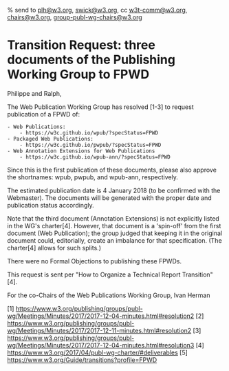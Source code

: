% send to plh@w3.org, swick@w3.org, cc w3t-comm@w3.org, chairs@w3.org, group-publ-wg-chairs@w3.org

# Transition Request: three documents of the Publishing Working Group to FPWD

Philippe and Ralph,

The Web Publication Working Group has resolved [1-3] to request publication of a FPWD of:

    - Web Publications:
        - https://w3c.github.io/wpub/?specStatus=FPWD
    - Packaged Web Publications:
        - https://w3c.github.io/pwpub/?specStatus=FPWD
    - Web Annotation Extensions for Web Publications
        - https://w3c.github.io/wpub-ann/?specStatus=FPWD
    
Since this is the first publication of these documents, please also approve the shortnames: wpub, pwpub, and wpub-ann, respectively.

The estimated publication date is 4 January 2018 (to be confirmed with the Webmaster). The documents will be generated with the proper date and publication status accordingly.

Note that the third document (Annotation Extensions) is not explicitly listed in the WG's charter[4]. However, that document is a 'spin-off' from the first document (Web Publication); the group judged that keeping it in the original document could, editorially, create an imbalance for that specification. (The charter[4] allows for such splits.)

There were no Formal Objections to publishing these FPWDs.

This request is sent per "How to Organize a Technical Report Transition" [4].

For the co-Chairs of the Web Publications Working Group,
Ivan Herman


[1] https://www.w3.org/publishing/groups/publ-wg/Meetings/Minutes/2017/2017-12-04-minutes.html#resolution2
[2] https://www.w3.org/publishing/groups/publ-wg/Meetings/Minutes/2017/2017-12-11-minutes.html#resolution2
[3] https://www.w3.org/publishing/groups/publ-wg/Meetings/Minutes/2017/2017-12-04-minutes.html#resolution3
[4] https://www.w3.org/2017/04/publ-wg-charter/#deliverables
[5] https://www.w3.org/Guide/transitions?profile=FPWD



